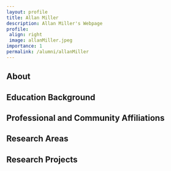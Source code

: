 ```yaml
---
layout: profile
title: Allan Miller
description: Allan Miller's Webpage
profile:
 align: right
 image: allanMiller.jpeg
importance: 1
permalink: /alumni/allanMiller
---
```


## About

## Education Background

## Professional and Community Affiliations

## Research Areas

## Research Projects
